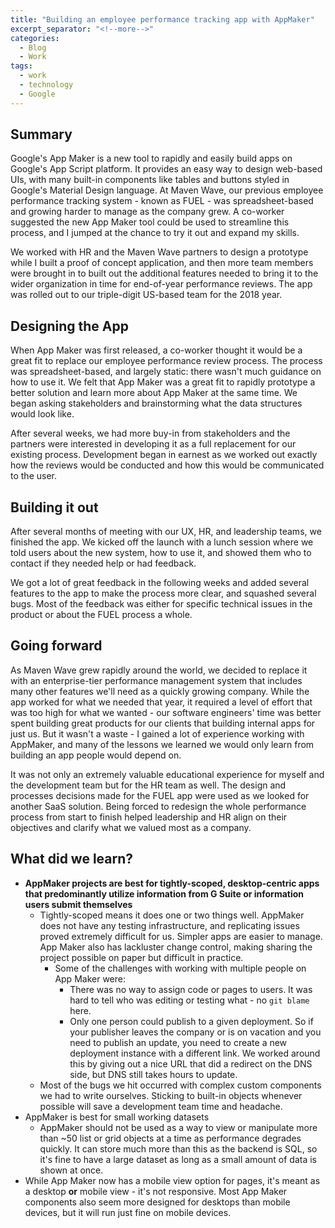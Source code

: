 ```yaml
---
title: "Building an employee performance tracking app with AppMaker"
excerpt_separator: "<!--more-->"
categories:
  - Blog
  - Work
tags:
  - work
  - technology
  - Google
---
```


## Summary
Google's App Maker is a new tool to rapidly and easily build apps on Google's App Script platform. It provides an easy way to design web-based UIs, with many built-in components like tables and buttons styled in Google's Material Design language. At Maven Wave, our previous employee performance tracking system - known as FUEL - was spreadsheet-based and growing harder to manage as the company grew. A co-worker suggested the new App Maker tool could be used to streamline this process, and I jumped at the chance to try it out and expand my skills. 

We worked with HR and the Maven Wave partners to design a prototype while I built a proof of concept application, and then more team members were brought in to built out the additional features needed to bring it to the wider organization in time for end-of-year performance reviews. The app was rolled out to our triple-digit US-based team for the 2018 year.

## Designing the App
When App Maker was first released, a co-worker thought it would be a great fit to replace our employee performance review process. The process was spreadsheet-based, and largely static: there wasn't much guidance on how to use it. We felt that App Maker was a great fit to rapidly prototype a better solution and learn more about App Maker at the same time. We began asking stakeholders and brainstorming what the data structures would look like.

After several weeks, we had more buy-in from stakeholders and the partners were interested in developing it as a full replacement for our existing process. Development began in earnest as we worked out exactly how the reviews would be conducted and how this would be communicated to the user.

## Building it out
After several months of meeting with our UX, HR, and leadership teams, we finished the app. We kicked off the launch with a lunch session where we told users about the new system, how to use it, and showed them who to contact if they needed help or had feedback.

We got a lot of great feedback in the following weeks and added several features to the app to make the process more clear, and squashed several bugs. Most of the feedback was either for specific technical issues in the product or about the FUEL process a whole.

## Going forward
As Maven Wave grew rapidly around the world, we decided to replace it with an enterprise-tier performance management system that includes many other features we'll need as a quickly growing company. While the app worked for what we needed that year, it required a level of effort that was too high for what we wanted - our software engineers' time was better spent building great products for our clients that building internal apps for just us. But it wasn't a waste - I gained a lot of experience working with AppMaker, and many of the lessons we learned we would only learn from building an app people would depend on.

It was not only an extremely valuable educational experience for myself and the development team but for the HR team as well. The design and processes decisions made for the FUEL app were used as we looked for another SaaS solution. Being forced to redesign the whole performance process from start to finish helped leadership and HR align on their objectives and clarify what we valued most as a company.

## What did we learn?
* **AppMaker projects are best for tightly-scoped, desktop-centric apps that predominantly utilize information from G Suite or information users submit themselves**
  * Tightly-scoped means it does one or two things well. AppMaker does not have any testing infrastructure, and replicating issues proved extremely difficult for us. Simpler apps are easier to manage. App Maker also has lackluster change control, making sharing the project possible on paper but difficult in practice.
    * Some of the challenges with working with multiple people on App Maker were:
      * There was no way to assign code or pages to users. It was hard to tell who was editing or testing what - no `git blame` here.
      * Only one person could publish to a given deployment. So if your publisher leaves the company or is on vacation and you need to publish an update, you need to create a new deployment instance with a different link. We worked around this by giving out a nice URL that did a redirect on the DNS side, but DNS still takes hours to update.
  * Most of the bugs we hit occurred with complex custom components we had to write ourselves. Sticking to built-in objects whenever possible will save a development team time and headache.
* AppMaker is best for small working datasets
  * AppMaker should not be used as a way to view or manipulate more than ~50 list or grid objects at a time as performance degrades quickly. It can store much more than this as the backend is SQL, so it's fine to have a large dataset as long as a small amount of data is shown at once.
* While App Maker now has a mobile view option for pages, it's meant as a desktop __or__ mobile view - it's not responsive. Most App Maker components also seem more designed for desktops than mobile devices, but it will run just fine on mobile devices.